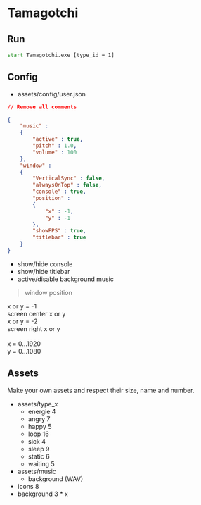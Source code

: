 # Tamagotchi

## Run


```cmd
start Tamagotchi.exe [type_id = 1]
```

## Config

* assets/config/user.json
```json
// Remove all comments 

{
	"music" : 
	{
		"active" : true, 
		"pitch" : 1.0, 
		"volume" : 100
	},
	"window" : 
	{
		"VerticalSync" : false,
		"alwaysOnTop" : false,
		"console" : true, 
		"position" : 
		{
			"x" : -1,
			"y" : -1 
		},
		"showFPS" : true, 
		"titlebar" : true 
	}
}
```

* show/hide console
* show/hide titlebar
* active/disable background music

> window position

x or y = -1<br>
screen center x or y <br>
x or y = -2<br>
screen right x or y<br>
<br>
x = 0...1920
<br>
y = 0...1080



## Assets

Make your own assets and respect their size, name and number.
* assets/type_x
    * energie 4
    * angry 7
    * happy 5
    * loop 16
    * sick 4
    * sleep 9 
    * static 6
    * waiting 5
* assets/music
    * background (WAV)
* icons 8
* background 3 * x

